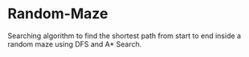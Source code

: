 # Random-Maze
Searching algorithm to find  the shortest path from start to end inside a random maze using DFS and A* Search.
